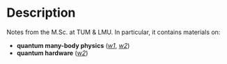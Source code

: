 # Description

Notes from the M.Sc. at TUM & LMU. In particular, it contains materials on:

* **quantum many-body physics** ([*w1*](https://github.com/k1242/notes_QST/blob/main/pdf/MBs1.pdf), [*w2*](https://github.com/k1242/notes_QST/blob/main/pdf/MBs2.pdf))
* **quantum hardware** ([*w2*](https://github.com/k1242/notes_QST/blob/main/pdf/QHs2.pdf))
